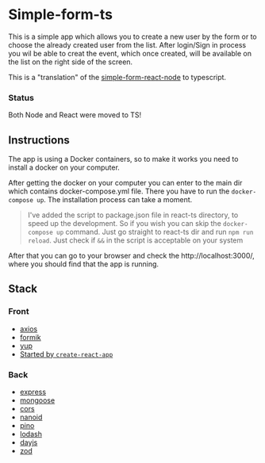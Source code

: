 # Simple-form-ts

This is a simple app which allows you to create a new user by the form or to choose the already created user from the
list. After login/Sign in process you wil be able to creat the event, which once created, will be available on the list
on the right side of the screen.

This is a "translation" of the [simple-form-react-node](https://github.com/IgorKIX/simple-form-react-node) to
typescript.

### Status

Both Node and React were moved to TS!

## Instructions

The app is using a Docker containers, so to make it works you need to install a docker on your computer.

After getting the docker on your computer you can enter to the main dir which contains docker-compose.yml file. There
you have to run the `docker-compose up`. The installation process can take a moment.

> I've added the script to package.json file in react-ts directory, to speed up the development. So if you wish you can skip the `docker-compose up` command. Just go straight to react-ts dir and run `npm run reload`. Just check if `&&` in the script is acceptable on your system

After that you can go to your browser and check the http://localhost:3000/, where you should find that the app is
running.

## Stack

### Front

* [axios](https://axios-http.com/)
* [formik](https://formik.org/)
* [yup](https://github.com/jquense/yup)
* [Started by `create-react-app`](https://create-react-app.dev/)

### Back

- [express](https://expressjs.com/)
- [mongoose](https://mongoosejs.com/)
- [cors](https://github.com/expressjs/cors#readme)
- [nanoid](https://github.com/ai/nanoid#readme)
- [pino](https://getpino.io/#/)
- [lodash](https://lodash.com/)
- [dayjs](https://day.js.org/)
- [zod](https://github.com/colinhacks/zod)
